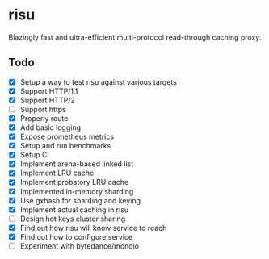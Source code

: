 # risu

Blazingly fast and ultra-efficient multi-protocol read-through caching proxy.

## Todo

- [x] Setup a way to test risu against various targets
- [x] Support HTTP/1.1
- [x] Support HTTP/2
- [ ] Support https
- [x] Properly route
- [x] Add basic logging
- [x] Expose prometheus metrics
- [x] Setup and run benchmarks
- [x] Setup CI
- [x] Implement arena-based linked list
- [x] Implement LRU cache
- [x] Implement probatory LRU cache
- [x] Implemented in-memory sharding
- [x] Use gxhash for sharding and keying
- [x] Implement actual caching in risu
- [ ] Design hot keys cluster sharing
- [x] Find out how risu will know service to reach
- [x] Find out how to configure service
- [ ] Experiment with bytedance/monoio
